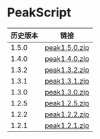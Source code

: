 
# PeakScript

历史版本|链接
-|-
1.5.0|[peak1.5.0.zip](https://jenocn.github.io/peak/peak1.5.0.zip)
1.4.0|[peak1.4.0.zip](https://jenocn.github.io/peak/peak1.4.0.zip)
1.3.2|[peak1.3.2.zip](https://jenocn.github.io/peak/peak1.3.2.zip)
1.3.1|[peak1.3.1.zip](https://jenocn.github.io/peak/peak1.3.1.zip)
1.3.0|[peak1.3.0.zip](https://jenocn.github.io/peak/peak1.3.0.zip)
1.2.5|[peak1.2.5.zip](https://jenocn.github.io/peak/peak1.2.5.zip)
1.2.2|[peak1.2.2.zip](https://jenocn.github.io/peak/peak1.2.2.zip)
1.2.1|[peak1.2.1.zip](https://jenocn.github.io/peak/peak1.2.1.zip)
